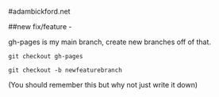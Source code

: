#adambickford.net

##new fix/feature - 

gh-pages is my main branch, create new branches off of that.

`git checkout gh-pages`

`git checkout -b newfeaturebranch`

(You should remember this but why not just write it down)
